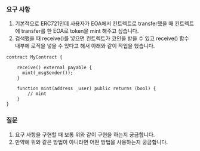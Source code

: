 ### 요구 사항

1. 기본적으로 ERC721인데 사용자가 EOA에서 컨트렉트로 transfer했을 때 컨트렉트에 transfer를 한 EOA로 token을 mint 해주고 싶습니다.
2. 검색했을 때 receive()를 넣으면 컨트렉트가 코인을 받을 수 있고 receive() 함수 내부에 로직을 넣을 수 있다고 해서 아래와 같이 작업을 했습니다.

```solidity
contract MyContract {
	
	receive() external payable {
	  mint(_msgSender());
	}
	 
	function mint(address _user) public returns (bool) {
		// mint
	}
}
```

### 질문

1. 요구 사항을 구현할 때 보통 위와 같이 구현을 하는지 궁금합니다.
2. 만약에 위와 같은 방법이 아니라면 어떤 방법을 사용하는지 궁금합니다.